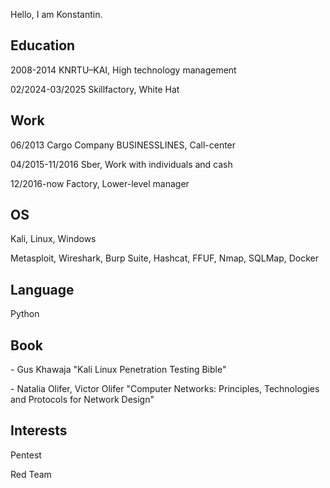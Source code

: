 Hello, I am Konstantin.

Education
---
<p align="left">
2008-2014 KNRTU–KAI, High technology management
</p>
<p align="left">
02/2024-03/2025 Skillfactory, White Hat
</p>

Work
---
<p align="left">
06/2013 Cargo Company BUSINESSLINES, Call-center
</p>
<p align="left">
04/2015-11/2016 Sber, Work with individuals and cash
</p>
<p align="left">
12/2016-now Factory, Lower-level manager
</p>

OS
---
<p align="left">
Kali, Linux, Windows
</p>

<p align="left">
Metasploit, Wireshark, Burp Suite, Hashcat, FFUF, Nmap, SQLMap, Docker
</p>

Language 
---
<p align="left">
Python
</p>

Book
---
<p align="left">
- Gus Khawaja "Kali Linux Penetration Testing Bible"
</p>
<p align="left">
- Natalia Olifer, Victor Olifer "Computer Networks: Principles, Technologies and Protocols for Network Design"
</p>

Interests
---
<p align="left">
Pentest
</p>
<p align="left">
Red Team
</p>
